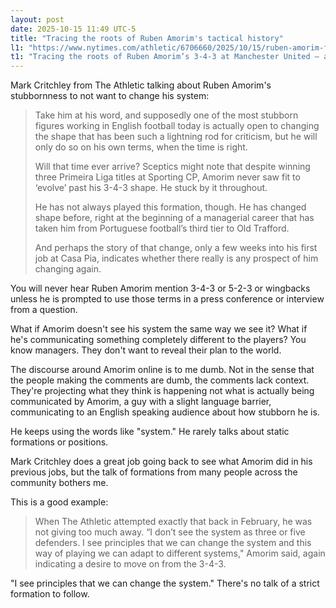 ```yaml
---
layout: post
date: 2025-10-15 11:49 UTC-5
title: "Tracing the roots of Ruben Amorim's tactical history"
l1: "https://www.nytimes.com/athletic/6706660/2025/10/15/ruben-amorim-formation-change/"
t1: "Tracing the roots of Ruben Amorim’s 3-4-3 at Manchester United – and if he will ever change it"
---
```


Mark Critchley from The Athletic talking about Ruben Amorim's stubbornness to not want to change his system:

> Take him at his word, and supposedly one of the most stubborn figures working in English football today is actually open to changing the shape that has been such a lightning rod for criticism, but he will only do so on his own terms, when the time is right.
> 
> Will that time ever arrive? Sceptics might note that despite winning three Primeira Liga titles at Sporting CP, Amorim never saw fit to ‘evolve’ past his 3-4-3 shape. He stuck by it throughout.
> 
> He has not always played this formation, though. He has changed shape before, right at the beginning of a managerial career that has taken him from Portuguese football’s third tier to Old Trafford.
> 
> And perhaps the story of that change, only a few weeks into his first job at Casa Pia, indicates whether there really is any prospect of him changing again.

You will never hear Ruben Amorim mention 3-4-3 or 5-2-3 or wingbacks unless he is prompted to use those terms in a press conference or interview from a question.

What if Amorim doesn't see his system the same way we see it? What if he's communicating something completely different to the players? You know managers. They don't want to reveal their plan to the world.

The discourse around Amorim online is to me dumb. Not in the sense that the people making the comments are dumb, the comments lack context. They're projecting what they think is happening not what is actually being communicated by Amorim, a guy with a slight language barrier, communicating to an English speaking audience about how stubborn he is.

He keeps using the words like "system." He rarely talks about static formations or positions.

Mark Critchley does a great job going back to see what Amorim did in his previous jobs, but the talk of formations from many people across the community bothers me.

This is a good example:

> When The Athletic attempted exactly that back in February, he was not giving too much away. “I don’t see the system as three or five defenders. I see principles that we can change the system and this way of playing we can adapt to different systems," Amorim said, again indicating a desire to move on from the 3-4-3.

"I see principles that we can change the system." There's no talk of a strict formation to follow. 